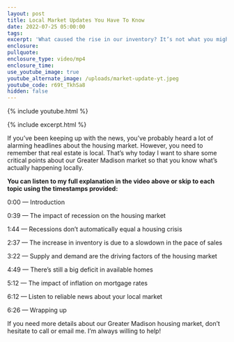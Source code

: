 ```yaml
---
layout: post
title: Local Market Updates You Have To Know
date: 2022-07-25 05:00:00
tags:
excerpt: 'What caused the rise in our inventory? It’s not what you might expect. '
enclosure:
pullquote:
enclosure_type: video/mp4
enclosure_time:
use_youtube_image: true
youtube_alternate_image: /uploads/market-update-yt.jpeg
youtube_code: r69t_TkhSa8
hidden: false
---
```

{% include youtube.html %}

{% include excerpt.html %}

If you’ve been keeping up with the news, you’ve probably heard a lot of alarming headlines about the housing market. However, you need to remember that real estate is local. That’s why today I want to share some critical points about our Greater Madison market so that you know what’s actually happening locally.

**You can listen to my full explanation in the video above or skip to each topic using the timestamps provided:**

0:00 — Introduction

0:39 — The impact of recession on the housing market

1:44 — Recessions don’t automatically equal a housing crisis

2:37 — The increase in inventory is due to a slowdown in the pace of sales

3:22 — Supply and demand are the driving factors of the housing market

4:49 — There’s still a big deficit in available homes&nbsp;

5:12 — The impact of inflation on mortgage rates

6:12 — Listen to reliable news about your local market&nbsp;

6:26 — Wrapping up

If you need more details about our Greater Madison housing market, don’t hesitate to call or email me. I’m always willing to help\!
